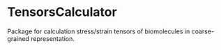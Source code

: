 # TensorsCalculator
Package for calculation stress/strain tensors of biomolecules in coarse-grained representation.
